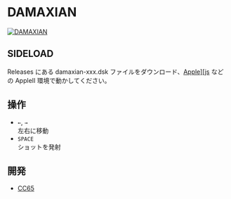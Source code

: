 # DAMAXIAN

[![DAMAXIAN](http://img.youtube.com/vi/cp8SFyJjM98/0.jpg)](https://www.youtube.com/watch?v=cp8SFyJjM98)

## SIDELOAD
Releases にある damaxian-xxx.dsk ファイルをダウンロード、[Apple\]\[js](https://www.scullinsteel.com/apple2/) などの AppleII 環境で動かしてください。

## 操作
- `←`, `→`<br>左右に移動
- `SPACE`<br>ショットを発射

## 開発
- [CC65](https://cc65.github.io)
